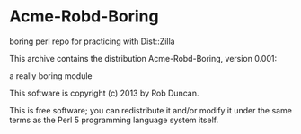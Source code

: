Acme-Robd-Boring
================

boring perl repo for practicing with Dist::Zilla

This archive contains the distribution Acme-Robd-Boring,
version 0.001:

  a really boring module

This software is copyright (c) 2013 by Rob Duncan.

This is free software; you can redistribute it and/or modify it under
the same terms as the Perl 5 programming language system itself.


